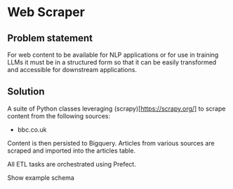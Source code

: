 # Web Scraper

## Problem statement
For web content to be available for NLP applications or for use in training LLMs it must be in a structured form so that it can be easily transformed and accessible for downstream applications.

## Solution
A suite of Python classes leveraging (scrapy)[https://scrapy.org/] to scrape content from the following sources:
- bbc.co.uk
  
Content is then persisted to Bigquery. Articles from various sources are scraped and imported into the articles table.

All ETL tasks are orchestrated using Prefect.

Show example schema
